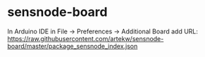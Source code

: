 # sensnode-board

In Arduino IDE in File -> Preferences -> Additional Board add URL:
https://raw.githubusercontent.com/artekw/sensnode-board/master/package_sensnode_index.json
